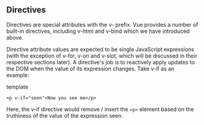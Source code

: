 ## Directives​
Directives are special attributes with the v- prefix. Vue provides a number of built-in directives, including v-html and v-bind which we have introduced above.

Directive attribute values are expected to be single JavaScript expressions (with the exception of v-for, v-on and v-slot, which will be discussed in their respective sections later). A directive's job is to reactively apply updates to the DOM when the value of its expression changes. Take v-if as an example:

template

``<p v-if="seen">Now you see me</p>``

Here, the v-if directive would remove / insert the ``<p>`` element based on the truthiness of the value of the expression seen.